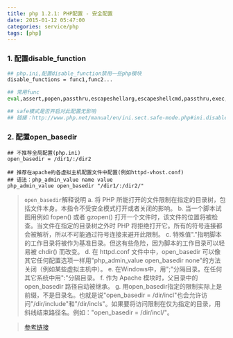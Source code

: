 ```yaml
---
title: php 1.2.1: PHP配置 - 安全配置
date: 2015-01-12 05:47:00
categories: service/php
tags: [php]
---
```


### 1. 配置disable_function
``` bash
## php.ini,配置disable_function禁用一些php模块
disable_functions = func1,func2...

## 常用func
eval,assert,popen,passthru,escapeshellarg,escapeshellcmd,passthru,exec,system,chroot,scandir,chgrp,chown,escapeshellcmd,escapeshellarg,shell_exec,proc_get_status,ini_alter,ini_restore,dl,pfsockopen,openlog,syslog,readlink,symlink,leak,popepassthru,stream_socket_server,popen,proc_open,proc_close

## safe模式是否开启对此配置无影响
## 链接：http://www.php.net/manual/en/ini.sect.safe-mode.php#ini.disable-functions
```

### 2. 配置open_basedir
```
## 不推荐全局配置(php.ini)
open_basedir = /dir1/:/dir2

## 推荐在apache的各虚拟主机配置文件中配置(例如httpd-vhost.conf)
## 语法：php_admin_value name value
php_admin_value open_basedir "/dir1/:/dir2/"
```

> `open_basedir`解释说明
> a. 将 PHP 所能打开的文件限制在指定的目录树，包括文件本身。本指令不受安全模式打开或者关闭的影响。
> b. 当一个脚本试图用例如 fopen() 或者 gzopen() 打开一个文件时，该文件的位置将被检查。当文件在指定的目录树之外时 PHP 将拒绝打开它。所有的符号连接都会被解析，所以不可能通过符号连接来避开此限制。
> c. 特殊值"."指明脚本的工作目录将被作为基准目录。但这有些危险，因为脚本的工作目录可以轻易被 chdir() 而改变。
> d. 在 httpd.conf 文件中中，open_basedir 可以像其它任何配置选项一样用"php_admin_value open_basedir none"的方法关闭（例如某些虚拟主机中）。
> e. 在Windows中，用";"分隔目录。在任何其它系统中用":"分隔目录。
> f. 作为 Apache 模块时，父目录中的 open_basedir 路径自动被继承。
> g. 用open_basedir指定的限制实际上是前缀，不是目录名。也就是说"open_basedir = /dir/incl"也会允许访问"/dir/include"和"/dir/incls"。如果要将访问限制在仅为指定的目录，用斜线结束路径名。例如："open_basedir = /dir/incl/"。

> [参考链接](http://php.net/manual/zh/ini.core.php#ini.open-basedir)